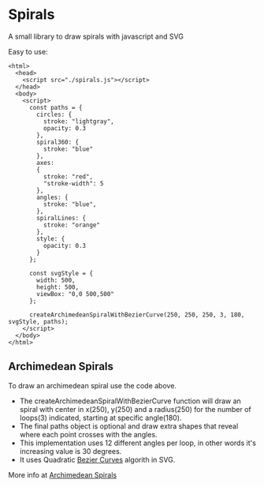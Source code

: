# Spirals
A small library to draw spirals with javascript and SVG

Easy to use:
```
<html>
  <head>    
    <script src="./spirals.js"></script>
  </head>
  <body>
    <script>
      const paths = {
        circles: {
          stroke: "lightgray",
          opacity: 0.3
        },
        spiral360: {
          stroke: "blue"
        },
        axes:
        {
          stroke: "red", 
          "stroke-width": 5
        },
        angles: {
          stroke: "blue",
        },
        spiralLines: {
          stroke: "orange"
        },
        style: {
          opacity: 0.3
        }
      };

      const svgStyle = {
        width: 500,
        height: 500,       
        viewBox: "0,0 500,500"
      };
      
      createArchimedeanSpiralWithBezierCurve(250, 250, 250, 3, 180, svgStyle, paths);
    </script>  
  </body>
</html>
```

## Archimedean Spirals
To draw an archimedean spiral use the code above.

- The createArchimedeanSpiralWithBezierCurve function will draw an spiral with center in x(250), y(250) and a radius(250) for the number of loops(3) indicated, starting at specific angle(180).
- The final paths object is optional and draw extra shapes that reveal where each point crosses with the angles.
- This implementation uses 12 different angles per loop, in other words it's increasing value is 30 degrees.
- It uses Quadratic [Bezier Curves](https://en.wikipedia.org/wiki/B%C3%A9zier_curve) algorith in SVG.

More info at [Archimedean Spirals](https://en.wikipedia.org/wiki/Archimedean_spiral)

